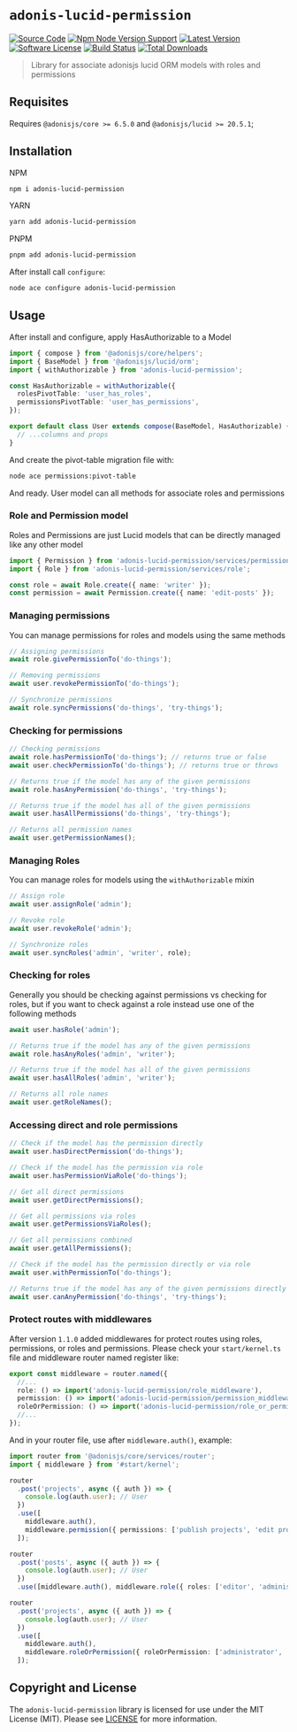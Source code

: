# `adonis-lucid-permission`

[![Source Code][badge-source]][source]
[![Npm Node Version Support][badge-node-version]][node-version]
[![Latest Version][badge-release]][release]
[![Software License][badge-license]][license]
[![Build Status][badge-build]][build]
[![Total Downloads][badge-downloads]][downloads]

> Library for associate adonisjs lucid ORM models with roles and permissions

## Requisites

Requires `@adonisjs/core >= 6.5.0` and `@adonisjs/lucid >= 20.5.1`;

## Installation

NPM

```sh
npm i adonis-lucid-permission
```

YARN

```sh
yarn add adonis-lucid-permission
```

PNPM

```sh
pnpm add adonis-lucid-permission
```

After install call `configure`:

```sh
node ace configure adonis-lucid-permission
```

## Usage

After install and configure, apply HasAuthorizable to a Model

```ts
import { compose } from '@adonisjs/core/helpers';
import { BaseModel } from '@adonisjs/lucid/orm';
import { withAuthorizable } from 'adonis-lucid-permission';

const HasAuthorizable = withAuthorizable({
  rolesPivotTable: 'user_has_roles',
  permissionsPivotTable: 'user_has_permissions',
});

export default class User extends compose(BaseModel, HasAuthorizable) {
  // ...columns and props
}
```

And create the pivot-table migration file with:

```sh
node ace permissions:pivot-table
```

And ready. User model can all methods for associate roles and permissions

### Role and Permission model

Roles and Permissions are just Lucid models that can be directly managed like any other model

```ts
import { Permission } from 'adonis-lucid-permission/services/permission';
import { Role } from 'adonis-lucid-permission/services/role';

const role = await Role.create({ name: 'writer' });
const permission = await Permission.create({ name: 'edit-posts' });
```

### Managing permissions

You can manage permissions for roles and models using the same methods

```typescript
// Assigning permissions
await role.givePermissionTo('do-things');

// Removing permissions
await user.revokePermissionTo('do-things');

// Synchronize permissions
await role.syncPermissions('do-things', 'try-things');
```

### Checking for permissions

```typescript
// Checking permissions
await role.hasPermissionTo('do-things'); // returns true or false
await user.checkPermissionTo('do-things'); // returns true or throws

// Returns true if the model has any of the given permissions
await role.hasAnyPermission('do-things', 'try-things');

// Returns true if the model has all of the given permissions
await user.hasAllPermissions('do-things', 'try-things');

// Returns all permission names
await user.getPermissionNames();
```

### Managing Roles

You can manage roles for models using the `withAuthorizable` mixin

```typescript
// Assign role
await user.assignRole('admin');

// Revoke role
await user.revokeRole('admin');

// Synchronize roles
await user.syncRoles('admin', 'writer', role);
```

### Checking for roles

Generally you should be checking against permissions vs checking for roles, but if you want to check against a role instead use one of the following methods

```typescript
await user.hasRole('admin');

// Returns true if the model has any of the given permissions
await role.hasAnyRoles('admin', 'writer');

// Returns true if the model has all of the given permissions
await user.hasAllRoles('admin', 'writer');

// Returns all role names
await user.getRoleNames();
```

### Accessing direct and role permissions

```typescript
// Check if the model has the permission directly
await user.hasDirectPermission('do-things');

// Check if the model has the permission via role
await user.hasPermissionViaRole('do-things');

// Get all direct permissions
await user.getDirectPermissions();

// Get all permissions via roles
await user.getPermissionsViaRoles();

// Get all permissions combined
await user.getAllPermissions();

// Check if the model has the permission directly or via role
await user.withPermissionTo('do-things');

// Returns true if the model has any of the given permissions directly or via role
await user.canAnyPermission('do-things', 'try-things');
```

### Protect routes with middlewares

After version `1.1.0` added middlewares for protect routes using roles, permissions, or roles and permissions. Please check your `start/kernel.ts` file and middleware router named register like:

```ts
export const middleware = router.named({
  //...
  role: () => import('adonis-lucid-permission/role_middleware'),
  permission: () => import('adonis-lucid-permission/permission_middleware'),
  roleOrPermission: () => import('adonis-lucid-permission/role_or_permission_middleware'),
  //...
});
```

And in your router file, use after `middleware.auth()`, example:

```ts
import router from '@adonisjs/core/services/router';
import { middleware } from '#start/kernel';

router
  .post('projects', async ({ auth }) => {
    console.log(auth.user); // User
  })
  .use([
    middleware.auth(),
    middleware.permission({ permissions: ['publish projects', 'edit projects'] }),
  ]);

router
  .post('posts', async ({ auth }) => {
    console.log(auth.user); // User
  })
  .use([middleware.auth(), middleware.role({ roles: ['editor', 'administrator', 'publisher'] })]);

router
  .post('projects', async ({ auth }) => {
    console.log(auth.user); // User
  })
  .use([
    middleware.auth(),
    middleware.roleOrPermission({ roleOrPermission: ['administrator', 'publish projects'] }),
  ]);
```

## Copyright and License

The `adonis-lucid-permission` library is licensed for use under the MIT License (MIT). Please see [LICENSE][] for more information.

[source]: https://github.com/luffynando/adonis-lucid-permission
[node-version]: https://www.npmjs.com/package/adonis-lucid-permission
[release]: https://www.npmjs.com/package/adonis-lucid-permission
[license]: https://github.com/luffynando/adonis-lucid-permission/blob/main/LICENSE.md
[build]: https://github.com/luffynando/adonis-lucid-permission/actions/workflows/test.yml?query=branch:main
[downloads]: https://www.npmjs.com/package/adonis-lucid-permission
[badge-source]: https://img.shields.io/badge/source-adonis--lucid--permission-blue.svg?logo=github
[badge-node-version]: https://img.shields.io/node/v/adonis-lucid-permission.svg?logo=nodedotjs
[badge-release]: https://img.shields.io/npm/v/adonis-lucid-permission.svg?logo=npm
[badge-license]: https://img.shields.io/github/license/luffynando/adonis-lucid-permission?logo=open-source-initiative
[badge-build]: https://img.shields.io/github/actions/workflow/status/luffynando/adonis-lucid-permission/test.yml?branch=main
[badge-downloads]: https://img.shields.io/npm/dm/adonis-lucid-permission.svg?logo=npm
